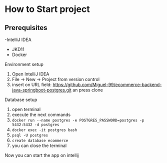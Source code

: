 # How to Start project

## Prerequisites
-IntelliJ IDEA
- JKD11
- Docker

Environment setup
1. Open IntelliJ IDEA
2. File -> New -> Project from version control
3. insert on URL field: https://github.com/Miguel-99/ecommerce-backend-java-springboot-postgres.git an press clone

Database setup
1. open terminal
2. execute the next commands
3. `docker run --name postgres -e POSTGRES_PASSWORD=postgres -p 5432:5432 -d postgres`
4. `docker exec -it postgres bash`
5. `psql -U postgres`
6. `create database ecommerce`
7. you can close the terminal 

Now you can start the app on intellij
